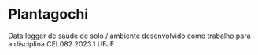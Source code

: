 # Plantagochi
Data logger de saúde de solo / ambiente desenvolvido como trabalho para a disciplina CEL082 2023.1 UFJF
